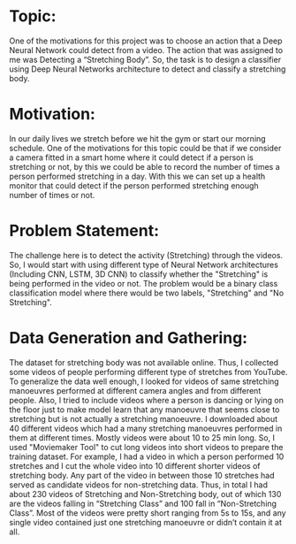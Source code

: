 # Topic:
One of the motivations for this project was to choose an action that a Deep Neural Network could detect from a video. The action that was assigned to me was Detecting a “Stretching Body”. So, the task is to design a classifier using Deep Neural Networks architecture to detect and classify a stretching body.
# Motivation:
In our daily lives we stretch before we hit the gym or start our morning schedule. One of the motivations for this topic could be that if we consider a camera fitted in a smart home where it could detect if a person is stretching or not, by this we could be able to record the number of times a person performed stretching in a day. With this we can set up a health monitor that could detect if the person performed stretching enough number of times or not.
# Problem Statement:
The challenge here is to detect the activity (Stretching) through the videos. So, I would start with using different type of Neural Network architectures (Including CNN, LSTM, 3D CNN) to classify whether the "Stretching" is being performed in the video or not. The problem would be a binary class classification model where there would be two labels, "Stretching" and "No Stretching".
# Data Generation and Gathering:
The dataset for stretching body was not available online. Thus, I collected some videos of people performing different type of stretches from YouTube. To generalize the data well enough, I looked for videos of same stretching manoeuvres performed at different camera angles and from different people. Also, I tried to include videos where a person is dancing or lying on the floor just to make model learn that any manoeuvre that seems close to stretching but is not actually a stretching manoeuvre. 
I downloaded about 40 different videos which had a many stretching manoeuvres performed in them at different times. Mostly videos were about 10 to 25 min long. So, I used "Moviemaker Tool" to cut long videos into short videos to prepare the training dataset. For example, I had a video in which a person performed 10 stretches and I cut the whole video into 10 different shorter videos of stretching body. Any part of the video in between those 10 stretches had served as candidate videos for non-stretching data. Thus, in total I had about 230 videos of Stretching and Non-Stretching body, out of which 130 are the videos falling in “Stretching Class” and 100 fall in “Non-Stretching Class”.
Most of the videos were pretty short ranging from 5s to 15s, and any single video contained just one stretching manoeuvre or didn’t contain it at all.
